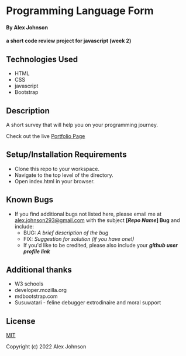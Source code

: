 # Programming Language Form

#### By Alex Johnson

#### a short code review project for javascript (week 2)

## Technologies Used

* HTML
* CSS
* javascript
* Bootstrap

## Description
A short survey that will help you on your programming journey.

Check out the live [Portfolio Page](https://alexiusvdt.github.io/code-review2/)

## Setup/Installation Requirements

* Clone this repo to your workspace.
* Navigate to the top level of the directory.
* Open index.html in your browser.

## Known Bugs

* If you find additional bugs not listed here, please email me at alex.johnson293@gmail.com with the subject **[_Repo Name_] Bug** and include:
  * BUG: _A brief description of the bug_
  * FIX: _Suggestion for solution (if you have one!)_
  * If you'd like to be credited, please also include your **_github user profile link_**

## Additional thanks

* W3 schools
* developer.mozilla.org
* mdbootstrap.com
* Susuwatari - feline debugger extrodinaire and moral support


## License

[MIT](https://choosealicense.com/licenses/mit/)

Copyright (c) 2022 Alex Johnson
